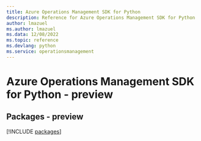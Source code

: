 ```yaml
---
title: Azure Operations Management SDK for Python
description: Reference for Azure Operations Management SDK for Python
author: lmazuel
ms.author: lmazuel
ms.data: 12/08/2022
ms.topic: reference
ms.devlang: python
ms.service: operationsmanagement
---
```

# Azure Operations Management SDK for Python - preview
## Packages - preview
[!INCLUDE [packages](operations-management-index.md)]
